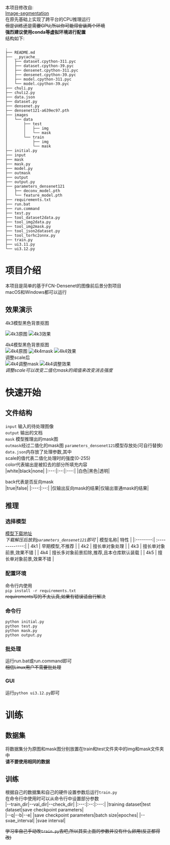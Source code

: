 本项目修改自:  
[Image-segmentation](https://github.com/NingNingnnn/Image-segmentation)  
在原先基础上实现了跨平台的CPU推理运行  
~~但是训练还是需要GPU,所以你可能得安装两个环境~~  
**强烈建议使用conda等虚拟环境进行配置**  
结构如下:
````
.
├── README.md
├── __pycache__
│   ├── dataset.cpython-311.pyc
│   ├── dataset.cpython-39.pyc
│   ├── densenet.cpython-311.pyc
│   ├── densenet.cpython-39.pyc
│   ├── model.cpython-311.pyc
│   └── model.cpython-39.pyc
├── chuli.py
├── chuli2.py
├── data.json
├── dataset.py
├── densenet.py
├── densenet121-a639ec97.pth
├── images
│   └── data
│       ├── test
│       │   ├── img
│       │   └── mask
│       └── train
│           ├── img
│           └── mask
├── initial.py
├── input
├── mask
├── mask.py
├── model.py
├── outmask
├── output
├── output.py
├── parameters_densenet121
│   ├── deconv_model.pth
│   └── feature_model.pth
├── requirements.txt
├── run.bat
├── run.command
├── test.py
├── tool_dataset2data.py
├── tool_img2data.py
├── tool_img2mask.py
├── tool_json2dataset.py
├── tool_torhc2onnx.py
├── train.py
├── ui3.11.py
└── ui3.12.py
````
# 项目介绍  
本项目是简单的基于FCN-Densenet的图像前后景分割项目  
macOS和Windows都可以运行
## 效果演示
4k3模型黑色背景抠图  

![4k3原图](/sample/WechatIMG98.jpeg "4k3原图")
![4k3效果](/sample/WechatIMG99.png "4k3效果")  

4k4模型黑色背景抠图  
![4k4原图](/sample/WechatIMG94.png "4k4原图")
![4k4mask](/sample/WechatIMG93.png "4k4mask")
![4k4效果](/sample/WechatIMG91.png "4k4效果")  
调整scale后  
![4k4调整mask](/sample/WechatIMG96.png "4k4调整mask")
![4k4调整效果](/sample/WechatIMG95.png "4k4调整效果")   
*调整scale可以改变二值化mask的阈值来改变消去强度*

# 快速开始
## 文件结构 
`input`  输入的待处理图像  
`output` 输出的文档  
`mask`   模型推理出的mask图  
`outmask`经过二值化的mask图
`parameters_densenet121`模型存放处(可自行替换)  
`data.json`内存放了处理参数,其中  
scale的值代表二值化处理时的强度(0-255)  
color代表输出是被扣去的部分所填充内容  
|white|black|none|
|:---:|:--:|:---:|
|白色|黑色|透明|  
  
  back代表是否反向mask  
|true|false|
|:---:|:--:|
|仅输出反向mask的结果|仅输出普通mask的结果| 



## 推理
### 选择模型
[模型下载地址](https://github.com/NingNingnnn/Image-segmentation/releases/tag/models)  
*下载解压后放到`parameters_densenet121`即可*
| 模型名称| 特性      |
|:--------:| :-------------:|
| 4k1 | 早期模型,不推荐 |
| 4k2 | 擅长单对象处理 |
| 4k3 | 擅长单对象前景,效果不错 |
| 4k4 | 擅长多对象前景扣除,推荐,且本仓库默认装载 |
| 4k5 | 擅长单对象前景,效果不错 |

### 配置环境
命令行内使用   
`pip install -r requirements.txt`  
~~requirements写的不太认真,如果有错误请自行解决~~
### 命令行
````
python initial.py
python test.py
python mask.py
python output.py
````
### 批处理
运行run.bat或run.command即可  
~~相信Linux用户不需要批处理~~
### GUI
运行`python ui3.12.py`即可

# 训练
## 数据集
将数据集分为原图和mask图分别放置在train和test文件夹中的img和mask文件夹中  
**请不要使用相同的数据**
## 训练
根据自己的数据集和自己的硬件设置参数后运行`train.py`  
在命令行中使用时可以从命令行中设置部分参数    
|--train_dir|--val_dir|--check_dir|
|:---:|:--:|:---:|
|training dataset|test dataset|save checkpoint parameters|  
|--q|--b|--e|
|save checkpoint parameters|batch size|epoches| 
|--svae_interval|
|svae interval|   
  
  ~~学习率自己手动改`train.py`去吧,所以其实上面的参数并没有什么卵用(反正都得改)~~
